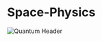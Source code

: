 # Space-Physics

![Quantum Header](https://github.com/kanishkmittal17/qbronze/blob/main/misc/top_qchallenge_www-1024x205.jpg)
